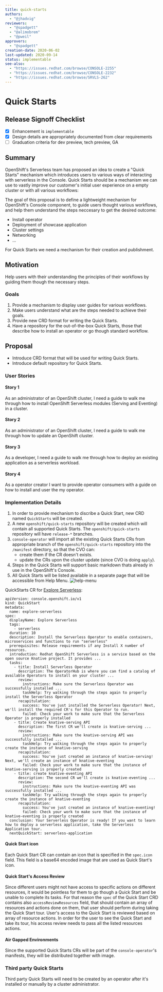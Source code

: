 ```yaml
---
title: quick-starts
authors:
  - "@jhadvig"
reviewers:
  - "@spadgett"
  - "@alimobrem"
  - "@pweil"
approvers:
  - "@spadgett"
creation-date: 2020-06-02
last-updated: 2020-09-14
status: implementable
see-also:
  - "https://issues.redhat.com/browse/CONSOLE-2255"
  - "https://issues.redhat.com/browse/CONSOLE-2232"
  - "https://issues.redhat.com/browse/SRVLS-262"
---
```


# Quick Starts

## Release Signoff Checklist

- [x] Enhancement is `implementable`
- [x] Design details are appropriately documented from clear requirements
- [ ] Graduation criteria for dev preview, tech preview, GA

## Summary

OpenShift's Serverless team has proposed an idea to create a "Quick Starts"
mechanism which introduces users to various ways of interacting with serverless
in the Console. Quick Starts should be a mechanism we can use to vastly improve
our customer's initial user experience on a empty cluster or with all various 
workflows:

The goal of this proposal is to define a lightweight mechanism for OpenShift's
Console component, to guide users thought various workflows, and help them
understand the steps neccesary to get the desired outcome:

* Install operator
* Deployment of showcase application
* Cluster settings
* Networking
* ...

For Quick Starts we need a mechanism for their creation and publishment.

## Motivation

Help users with their understanding the principles of their workflows by guiding them though the necessary steps.

### Goals

1. Provide a mechanism to display user guides for various workflows.
2. Make users understand what are the steps needed to achieve their goals.
3. Provide new CRD format for writing the Quick Starts.
4. Have a repository for the out-of-the-box Quick Starts, those that describe how to install an operator or go though standard workflow.

## Proposal

* Introduce CRD format that will be used for writing Quick Starts.
* Introduce default repository for Quick Starts.
  
### User Stories

#### Story 1

As an administrator of an OpenShift cluster, I need a guide to walk me through how to install OpenShift Serverless modules (Serving and Eventing) in a cluster.

#### Story 2

As an administrator of an OpenShift cluster, I need a guide to walk me through how to update an OpenShift cluster.

#### Story 3

As a developer, I need a guide to walk me through how to deploy an existing application as a serverless workload.

#### Story 4

As a operator creator I want to provide operator consumers with a guide on how to install and user the my operator.

### Implementation Details

1. In order to provide mechanism to discribe a Quick Start, new CRD named `QuickStarts` will be created.
2. A new `openshift/quick-starts` repository will be created which will contain all supported Quick Starts. The `openshift/quick-starts` repository will have `release-*` branches.
3. `console-operator` will import all the existing Quick Starts CRs from appropriate branch of the `openshift/quick-starts` repository into the `/manifest` directory, so that the CVO can:
   * create them if the CR doesn't exists.
   * update the CRs upon the cluster update (since CVO is doing `apply`).
4. Steps in the Quick Starts will support basic markdown thats already in use in the OpenShift's Console.
5. All Quick Starts will be listed available in a separate page that will be accessible from Help Menu.
   ![help-menu](https://raw.githubusercontent.com/jhadvig/images/master/help-menu.png)


QuickStarts CR for [Explore Serverless](https://marvelapp.com/236ge4ig/screen/69908905):
```
apiVersion: console.openshift.io/v1
kind: QuickStart
metadata:
  name: explore-serverless
spec:
  displayName: Explore Serverless
  tags:
    - serverless
  duration: 10
  description: Install the Serverless Operator to enable containers, microservices and functions to run "serverless"
  prerequisites: Release requirements if any Install X number of resources.
  introduction: Redhat OpenShift Serverless is a service based on the open source Knative project. It provides ...
  tasks:
    - title: Install Serverless Operator
      description: The OperatorHub is where you can find a catalog of available Operators to install on your cluster ...
      review: 
        instructions: Make sure the Serverless Operator was successfully installed ...
        taskHelp: Try walking through the steps again to properly install the Serverless Operator
      recapitulation:
        success: You've just installed the Serverless Operator! Next, we'll install the required CR's for this Operator to run.
        failed: Check your work to make sure that the Serverless Operator is properly installed
    - title: Create knative-serving API
      description: The first CR we'll create is knative-serving ...
      review:
        instructions: Make sure the knative-serving API was successfully installed ...
        taskHelp: Try walking through the steps again to properly create the instance of knative-serving
      recapitulation:
        success: You've just created an instance of knative-serving! Next, we'll create an instance of knative-eventing
        failed: Check your work to make sure that the instance of knative-serving is properly created
    - title: create knative-eventing API
      description: The second CR we'll create is knative-eventing ...
      review:
        instructions: Make sure the knative-eventing API was successfully installed ...
        taskHelp: Try walking through the steps again to properly create the instance of knative-eventing
      recapitulation:
        success: You've just created an instance of knative-eventing!
        failed: Check your work to make sure that the instance of knative-eventing is properly created
  conclusion: Your Serverless Operator is ready! If you want to learn how to deploy a serverless application, take the Serverless Application tour.
  nextQuickStart: serverless-application
```

#### Quick Start icon

Each Quick Start CR can contain an icon that is specified in the `spec.icon` field. This field is a base64 encoded image that are used as Quick Start's icon.

#### Quick Start's Access Review

Since different users might not have access to specific actions on different resources, it would be pointless for them to go though a Quick Start and be unable to complete its tasks. For that reason the `spec` of the Quick Start CRD contains also `accessReviewResources` field, that should contain an array of resources and actions done on them, that user should perform during taking the Quick Start tour. User's access to the Quick Start is reviewed
based on array of resource actions. In order for the user to see the Quick Start and take its tour, his access review needs to pass all the listed resources actions.

#### Air Gapped Environments

Since the supported Quick Starts CRs will be part of the `console-operator`'s manifests, they will be distributed together with image.

### Third party Quick Starts

Third party Quick Starts will need to be created by an operator after it's installed or manually by a cluster administrator.